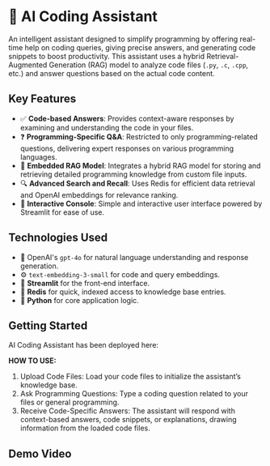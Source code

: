 # 🤖 AI Coding Assistant

An intelligent assistant designed to simplify programming by offering real-time help on coding queries, giving precise answers, and generating code snippets to boost productivity. This assistant uses a hybrid Retrieval-Augmented Generation (RAG) model to analyze code files (`.py`, `.c`, `.cpp`, etc.) and answer questions based on the actual code content.

## Key Features

- ✅ **Code-based Answers**: Provides context-aware responses by examining and understanding the code in your files.
- ❓ **Programming-Specific Q&A**: Restricted to only programming-related questions, delivering expert responses on various programming languages.
- 📜 **Embedded RAG Model**: Integrates a hybrid RAG model for storing and retrieving detailed programming knowledge from custom file inputs.
- 🔍 **Advanced Search and Recall**: Uses Redis for efficient data retrieval and OpenAI embeddings for relevance ranking.
- 🧩 **Interactive Console**: Simple and interactive user interface powered by Streamlit for ease of use.

## Technologies Used

- 🤖 OpenAI's `gpt-4o` for natural language understanding and response generation.
- ⚙️ `text-embedding-3-small` for code and query embeddings.
- 🧩 **Streamlit** for the front-end interface.
- 📅 **Redis** for quick, indexed access to knowledge base entries.
- 🐍 **Python** for core application logic.

## Getting Started

AI Coding Assistant has been deployed here:

**HOW TO USE:**

1. Upload Code Files: Load your code files to initialize the assistant’s knowledge base.
2. Ask Programming Questions: Type a coding question related to your files or general programming.
3. Receive Code-Specific Answers: The assistant will respond with context-based answers, code snippets, or explanations, drawing information from the loaded code files.

## Demo Video

